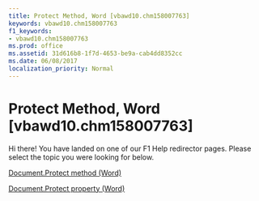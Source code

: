 ```yaml
---
title: Protect Method, Word [vbawd10.chm158007763]
keywords: vbawd10.chm158007763
f1_keywords:
- vbawd10.chm158007763
ms.prod: office
ms.assetid: 31d616b8-1f7d-4653-be9a-cab4dd8352cc
ms.date: 06/08/2017
localization_priority: Normal
---
```



# Protect Method, Word [vbawd10.chm158007763]

Hi there! You have landed on one of our F1 Help redirector pages. Please select the topic you were looking for below.

[Document.Protect method (Word)](http://msdn.microsoft.com/library/727bafe9-48ea-6b2f-2262-778f66487cbd%28Office.15%29.aspx)

[Document.Protect property (Word)](http://msdn.microsoft.com/library/8269051e-7952-7dc0-c7d8-cbf5ff711e38%28Office.15%29.aspx)


